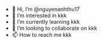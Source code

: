 - 👋 Hi, I’m @nguyenanhthu17
- 👀 I’m interested in kkk
- 🌱 I’m currently learning kkk
- 💞️ I’m looking to collaborate on kkk
- 📫 How to reach me kkk

<!---
nguyenanhthu17/nguyenanhthu17 is a ✨ special ✨ repository because its `README.md` (this file) appears on your GitHub profile.
You can click the Preview link to take a look at your changes.
--->
